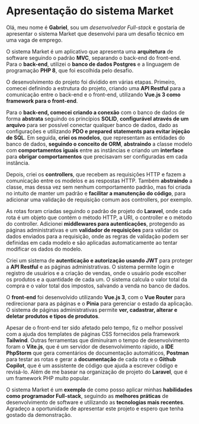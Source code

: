 # Apresentação do sistema Market

Olá, meu nome é **Gabriel**, sou um *desenvolvedor Full-stack* e gostaria de apresentar o sistema Market que desenvolvi para um desafio técnico em uma vaga de emprego.

O sistema Market é um aplicativo que apresenta uma **arquitetura** de software seguindo o padrão **MVC**, separando o back-end do front-end. Para o **back-end**, utilizei o **banco de dados Postgres** e a linguagem de programação **PHP 8**, que foi escolhida pelo desafio.

O desenvolvimento do projeto foi dividido em várias etapas. Primeiro, comecei definindo a estrutura do projeto, criando uma **API Restful** para a comunicação entre o back-end e o front-end, utilizando **Vue.js 3 como framework para o front-end**.

Para o **back-end, comecei criando a conexão** com o banco de dados de forma **abstrata** seguindo os princípios **SOLID**, **configurável através de um arquivo** para ser possível conectar qualquer banco de dados, dado as configurações e utilizando **PDO e prepared statements para evitar injeção de SQL**. Em seguida, **criei os modelos**, que representam as entidades do banco de dados, **seguindo o conceito de ORM**, **abstraindo** a classe modelo com **comportamentos iguais** entre as instâncias e criando um **interface** para **obrigar comportamentos** que precisavam ser configuradas em cada instância.

Depois, criei os **controllers**, que recebem as requisições HTTP e fazem a comunicação entre os modelos e as respostas HTTP. Também **abstraindo** a classe, mas dessa vez sem nenhum comportamento padrão, mas foi criada no intuito de manter um padrão e **facilitar a manutenção do código**, para adicionar uma validação de requisição comum aos controllers, por exemplo.

As rotas foram criadas seguindo o padrão de projeto do **Laravel**, onde cada rota é um objeto que contém o método HTTP, a URI, o controller e o método do controller. Adicionei **middlewares para autenticações**, protegendo as páginas administrativas e um **validador de requisições** para validar os dados enviados para a requisição, onde as regras de validação podem ser definidas em cada modelo e são aplicadas automaticamente ao tentar modificar os dados do modelo.

Criei um sistema de **autenticação e autorização usando JWT** para proteger a **API Restful** e as páginas administrativas. O sistema permite login e registro de usuários e a criação de vendas, onde o usuário pode escolher os produtos e a quantidade de cada um. O sistema calcula o valor total da compra e o valor total dos impostos, salvando a venda no banco de dados.

O **front-end** foi desenvolvido utilizando **Vue.js 3**, com o **Vue Router** para redirecionar para as páginas e o **Pinia** para gerenciar o estado da aplicação. O sistema de páginas administrativas permite **ver, cadastrar, alterar e deletar produtos e tipos de produtos**.

Apesar de o front-end ter sido afetado pelo tempo, fiz o melhor possível com a ajuda dos templates de páginas CSS fornecidos pela framework **Tailwind**. Outras ferramentas que diminuíram o tempo de desenvolvimento foram o **Vite.js**, que é um servidor de desenvolvimento rápido, a **IDE PhpStorm** que gera comentários de documentação automáticos, **Postman** para testar as rotas e gerar a **documentação** de cada rota e o **Github Copilot**, que é um assistente de código que ajuda a escrever código e revisá-lo. Além de me basear na organização de projeto do **Laravel**, que é um framework PHP muito popular.

O sistema Market é um **exemplo** de como posso aplicar minhas **habilidades como programador Full-stack**, seguindo as **melhores práticas** de desenvolvimento de software e utilizando as **tecnologias mais recentes**. Agradeço a oportunidade de apresentar este projeto e espero que tenha gostado da demonstração.